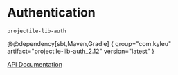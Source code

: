 # Authentication

`projectile-lib-auth`

@@dependency[sbt,Maven,Gradle] {
  group="com.kyleu"
  artifact="projectile-lib-auth_2.12"
  version="latest"
}

[API Documentation](/api/projectile-lib-auth)
